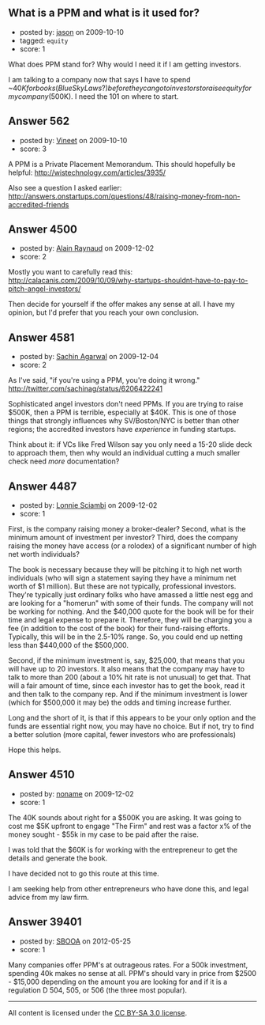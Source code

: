 ## What is a PPM and what is it used for?

- posted by: [jason](https://stackexchange.com/users/-1/393-jason) on 2009-10-10
- tagged: `equity`
- score: 1

What does PPM stand for? Why would I need it if I am getting investors.

I am talking to a company now that says I have to spend ~$40K for books (Blue Sky Laws?) before they can go to investors to raise equity for my company ($500K). I need the 101 on where to start.


## Answer 562

- posted by: [Vineet](https://stackexchange.com/users/-1/24-vineet) on 2009-10-10
- score: 3

A PPM is a Private Placement Memorandum.
This should hopefully be helpful: http://wistechnology.com/articles/3935/

Also see a question I asked earlier:
http://answers.onstartups.com/questions/48/raising-money-from-non-accredited-friends




## Answer 4500

- posted by: [Alain Raynaud](https://stackexchange.com/users/-1/502-alain-raynaud) on 2009-12-02
- score: 2

Mostly you want to carefully read this: http://calacanis.com/2009/10/09/why-startups-shouldnt-have-to-pay-to-pitch-angel-investors/

Then decide for yourself if the offer makes any sense at all. I have my opinion, but I'd prefer that you reach your own conclusion.


## Answer 4581

- posted by: [Sachin Agarwal](https://stackexchange.com/users/-1/1784-sachin-agarwal) on 2009-12-04
- score: 2

As I've said, "if you're using a PPM, you're doing it wrong." http://twitter.com/sachinag/status/6206422241

Sophisticated angel investors don't need PPMs.  If you are trying to raise $500K, then a PPM is terrible, especially at $40K.  This is one of those things that strongly influences why SV/Boston/NYC is better than other regions; the accredited investors have *experience* in funding startups.  

Think about it: if VCs like Fred Wilson say you only need a 15-20 slide deck to approach them, then why would an individual cutting a much smaller check need *more* documentation?


## Answer 4487

- posted by: [Lonnie Sciambi](https://stackexchange.com/users/-1/753-lonnie-sciambi) on 2009-12-02
- score: 1

First, is the company raising money a broker-dealer? Second, what is the minimum amount of investment per investor?  Third, does the company raising the money have access (or a rolodex) of a significant number of high net worth individuals?

The book is necessary because they will be pitching it to high net worth individuals (who will sign a statement saying they have a minimum net worth of $1 million).  But these are not typically, professional investors.  They're typically just ordinary folks who have amassed a little nest egg and are looking for a "homerun" with some of their funds. The company will not be working for nothing. And the $40,000 quote for the book will be for their time and legal expense to prepare it. Therefore, they will be charging you a fee (in addition to the cost of the book) for their fund-raising efforts. Typically, this will be in the 2.5-10% range. So, you could end up netting less than $440,000 of the $500,000.  

Second, if the minimum investment is, say, $25,000, that means that you will have up to 20 investors.  It also means that the company may have to talk to more than 200 (about a 10% hit rate is not unusual) to get that.  That will a fair amount of time, since each investor has to get the book, read it and then talk to the company rep. And if the minimum investment is lower (which for $500,000 it may be) the odds and timing increase further.

Long and the short of it, is that if this appears to be your only option and the funds are essential right now, you may have no choice.  But if not, try to find a better solution (more capital, fewer investors who are professionals) 

Hope this helps.


## Answer 4510

- posted by: [noname](https://stackexchange.com/users/-1/798-noname) on 2009-12-02
- score: 1

The 40K sounds about right for a $500K you are asking.
It was going to cost me $5K upfront to engage "The Firm" and rest was a factor x% of the money sought - $55k in my case to be paid after the raise.

I was told that the $60K is for working with the entrepreneur to get the details and generate the book.

I have decided not to go this route at this time.

I am seeking help from other entrepreneurs who have done this, and legal advice from my law firm.


## Answer 39401

- posted by: [SBOOA](https://stackexchange.com/users/-1/18106-sbooa) on 2012-05-25
- score: 1

Many companies offer PPM's at outrageous rates. For a 500k investment, spending 40k makes no sense at all. PPM's should vary in price from $2500 - $15,000 depending on the amount you are looking for and if it is a regulation D 504, 505, or 506 (the three most popular).




---

All content is licensed under the [CC BY-SA 3.0 license](https://creativecommons.org/licenses/by-sa/3.0/).
